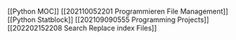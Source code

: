 [[Python MOC]]
[[202110052201 Programmieren File Management]]
[[Python Statblock]]
[[202109090555 Programming Projects]]
[[202202152208 Search Replace index Files]]